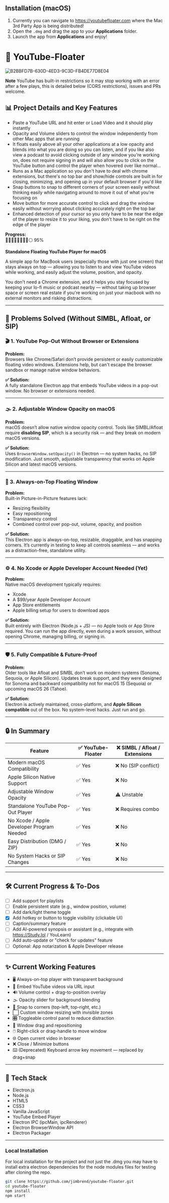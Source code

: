 
## Installation (macOS)
1. Currently you can navigate to https://youtubefloater.com where the Mac 3rd Party App is being distributed!
2. Open the `.dmg` and drag the app to your **Applications** folder.
3. Launch the app from **Applications** and enjoy!

# 🎥 YouTube-Floater
![B2BBFD7B-630D-4ED3-9C3D-FB4DE77D8E04](https://github.com/user-attachments/assets/84109b4d-f2b5-4bbc-b1cf-fa6a45b0a21b)


**Note** YouTube has built-in restrictions so it may stop working with an error after a few plays, this is detailed below (CORS restrictions), issues and PRs welcome.

## 📊 Project Details and Key Features
- Paste a YouTube URL and hit enter or Load Video and it should play instantly
- Opacity and Volume sliders to control the window independently from other Mac apps that are running
- It floats easily above all your other applications at a low opacity and blends into what you are doing so you can listen, and if you like also view a podcast to avoid clicking outside of any window you're working on, does not require signing in and will also allow you to click on the YouTube button and control the player when hovered over like normal...
- Runs as a Mac application so you don't have to deal with chrome extensions, but there's no top bar and show/hide controls are built in for closing, minimizing, and opening up in your default browser if you'd like 
- Snap buttons to snap to different corners of your screen easily without thinking easily while navigating around to move it out of what you're focusing on
- Move button for more accurate control to click and drag the window easily without worrying about clicking accurately right on the top bar 
- Enhanced detection of your cursor so you only have to be near the edge of the player to resize it to your liking, you don't have to be right on the edge of the player 


**Progress:**  
🔵🔵🔵🔵🔵🔵🔵🔵⚪ 95%



**Standalone Floating YouTube Player for macOS**

A simple app for MacBook users (especially those with just one screen) that stays always on top — allowing you to listen to and view YouTube videos while working,
and easily adjust the volume, position, and opacity.

You don't need a Chrome extension, and it helps you stay focused by keeping your lo-fi music or podcast nearby — without taking up browser space or screen real estate if you're working on just your macbook with no external monitors and risking distractions.

---

## 🧩 Problems Solved (Without SIMBL, Afloat, or SIP)

### 🎬 1. YouTube Pop-Out Without Browser or Extensions

**Problem:**  
Browsers like Chrome/Safari don’t provide persistent or easily customizable floating video windows. Extensions help, but can't escape the browser sandbox or manage native window behaviors.

**✅ Solution:**  
A fully standalone Electron app that embeds YouTube videos in a pop-out window. No browser or extensions needed.

---

### 🌫️ 2. Adjustable Window Opacity on macOS

**Problem:**  
macOS doesn’t allow native window opacity control. Tools like SIMBL/Afloat require **disabling SIP**, which is a security risk — and they break on modern macOS versions.

**✅ Solution:**  
Uses `BrowserWindow.setOpacity()` in Electron — no system hacks, no SIP modification. Just smooth, adjustable transparency that works on Apple Silicon and latest macOS versions.

---

### 📌 3. Always-on-Top Floating Window

**Problem:**  
Built-in Picture-in-Picture features lack:

- Resizing flexibility  
- Easy repositioning  
- Transparency control  
- Combined control over pop-out, volume, opacity, and position

**✅ Solution:**  
This Electron app is always-on-top, resizable, draggable, and has snapping corners. It’s currently in testing to keep all controls seamless — and works as a distraction-free, standalone utility.

---

### ⚙️ 4. No Xcode or Apple Developer Account Needed (Yet)

**Problem:**  
Native macOS development typically requires:

- Xcode  
- A $99/year Apple Developer Account  
- App Store entitlements  
- Apple billing setup for users to download apps

**✅ Solution:**  
Built entirely with Electron (Node.js + JS) — no Apple tools or App Store required. You can run the app directly, even during a work session, without opening Chrome, managing billing, or signing in.

---

### 🛡️ 5. Fully Compatible & Future-Proof

**Problem:**  
Older tools like Afloat and SIMBL don’t work on modern systems (Sonoma, Sequoia, or Apple Silicon). Updates break support, and they were designed for Sonoma and backward compatibility not for macOS 15 (Sequoia) or upcoming macOS 26 (Tahoe).

**✅ Solution:**  
Electron is actively maintained, cross-platform, and **Apple Silicon compatible** out of the box. No system-level hacks. Just run and go.

---

## 🔒 In Summary

| Feature                                     | ✅ YouTube-Floater | ❌ SIMBL / Afloat / Extensions |
|---------------------------------------------|--------------------|-------------------------------|
| Modern macOS Compatibility                  | ✅ Yes             | ❌ No (SIP conflict)           |
| Apple Silicon Native Support                | ✅ Yes             | ❌ No                          |
| Adjustable Window Opacity                   | ✅ Yes             | ⚠️ Unstable                   |
| Standalone YouTube Pop-Out Player           | ✅ Yes             | ❌ Requires combo             |
| No Xcode / Apple Developer Program Needed   | ✅ Yes             | ❌ No                          |
| Easy Distribution (DMG / ZIP)               | ✅ Yes             | ❌ No                          |
| No System Hacks or SIP Changes              | ✅ Yes             | ❌ No                          |

---

## 🛠️ Current Progress & To-Dos

- [ ] Add support for playlists  
- [ ] Enable persistent state (e.g., window position, volume)  
- [ ] Add dark/light theme toggle  
- [x] Add hotkey or button to toggle visibility (clickable UI)  
- [ ] Caption/summary feature 
- [ ] Add AI-powered synopsis or assistant (e.g., integrate with https://Study.lol / YouLearn)  
- [ ] Add auto-update or "check for updates" feature  
- [ ] Optional: App notarization & Apple Developer release  

---

## ✨ Current Working Features

- 🖥️ Always-on-top player with transparent background  
- 🔗 Embed YouTube videos via URL input  
- 🔊 Volume control + drag-to-position overlay  
- 🌫️ Opacity slider for background blending  
- 🧲 Snap to corners (top-left, top-right, etc.)  
- ⬜ Custom window resizing with invisible zones  
- 🎛️ Toggleable control panel to reduce distraction  
- 🧭 Window drag and repositioning  
- 🖱️ Right-click or drag-handle to move window  
- 🌐 Open current video in browser  
- ❌ Close / Minimize buttons  
- ⌨️ (Deprecated) Keyboard arrow key movement — replaced by drag+snap  

---

## 🧰 Tech Stack


- Electron.js
- Node.js
- HTML5
- CSS3
- Vanilla JavaScript
- YouTube Embed Player
- Electron IPC (ipcMain, ipcRenderer)
- Electron BrowserWindow API
- Electron Packager


---



### Local Installation 
For local installation for the project and not just the .dmg you may have to install extra electron dependencies for the node modules files for testing after cloning the repo.

```bash
git clone https://github.com/jimbrend/youtube-floater.git
cd youtube-floater
npm install
npm start



